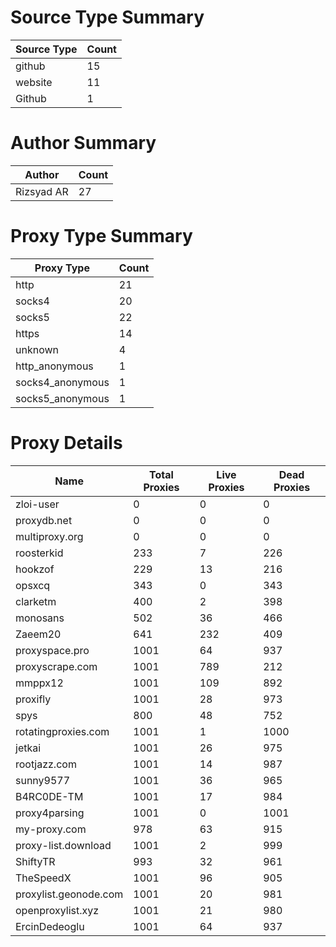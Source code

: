 # Source Type Summary

| Source Type | Count |
|-------------|-------|
| github | 15 |
| website | 11 |
| Github | 1 |


# Author Summary

| Author | Count |
|--------|-------|
| Rizsyad AR | 27 |


# Proxy Type Summary

| Proxy Type | Count |
|------------|-------|
| http | 21 |
| socks4 | 20 |
| socks5 | 22 |
| https | 14 |
| unknown | 4 |
| http_anonymous | 1 |
| socks4_anonymous | 1 |
| socks5_anonymous | 1 |


# Proxy Details

| Name | Total Proxies | Live Proxies | Dead Proxies |
|------|---------------|--------------|---------------|
| zloi-user | 0 | 0 | 0 |
| proxydb.net | 0 | 0 | 0 |
| multiproxy.org | 0 | 0 | 0 |
| roosterkid | 233 | 7 | 226 |
| hookzof | 229 | 13 | 216 |
| opsxcq | 343 | 0 | 343 |
| clarketm | 400 | 2 | 398 |
| monosans | 502 | 36 | 466 |
| Zaeem20 | 641 | 232 | 409 |
| proxyspace.pro | 1001 | 64 | 937 |
| proxyscrape.com | 1001 | 789 | 212 |
| mmppx12 | 1001 | 109 | 892 |
| proxifly | 1001 | 28 | 973 |
| spys | 800 | 48 | 752 |
| rotatingproxies.com | 1001 | 1 | 1000 |
| jetkai | 1001 | 26 | 975 |
| rootjazz.com | 1001 | 14 | 987 |
| sunny9577 | 1001 | 36 | 965 |
| B4RC0DE-TM | 1001 | 17 | 984 |
| proxy4parsing | 1001 | 0 | 1001 |
| my-proxy.com | 978 | 63 | 915 |
| proxy-list.download | 1001 | 2 | 999 |
| ShiftyTR | 993 | 32 | 961 |
| TheSpeedX | 1001 | 96 | 905 |
| proxylist.geonode.com | 1001 | 20 | 981 |
| openproxylist.xyz | 1001 | 21 | 980 |
| ErcinDedeoglu | 1001 | 64 | 937 |
